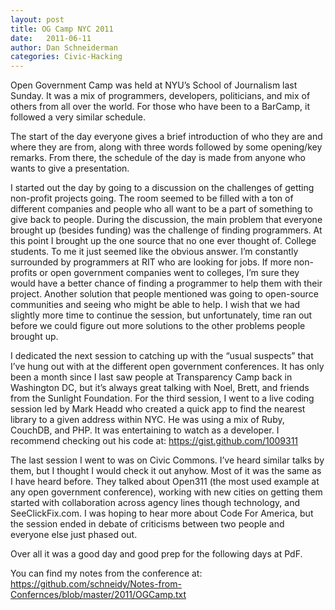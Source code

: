```yaml
---
layout: post
title: OG Camp NYC 2011
date:   2011-06-11
author: Dan Schneiderman
categories: Civic-Hacking
---
```

Open Government Camp was held at NYU’s School of Journalism last Sunday. It was a mix of programmers, developers, politicians, and mix of others from all over the world. For those who have been to a BarCamp, it followed a very similar schedule. 


The start of the day everyone gives a brief introduction of who they are and where they are from, along with three words followed by some opening/key remarks. From there, the schedule of the day is made from anyone who wants to give a presentation.


I started out the day by going to a discussion on the challenges of getting non-profit projects going. The room seemed to be filled with a ton of different companies and people who all want to be a part of something to give back to people. During the discussion, the main problem that everyone brought up (besides funding) was the challenge of finding programmers. At this point I brought up the one source that no one ever thought of. College students. To me it just seemed like the obvious answer. I’m constantly surrounded by programmers at RIT who are looking for jobs. If more non-profits or open government companies went to colleges, I’m sure they would have a better chance of finding a programmer to help them with their project. Another solution that people mentioned was going to open-source communities and seeing who might be able to help. I wish that we had slightly more time to continue the session, but unfortunately, time ran out before we could figure out more solutions to the other problems people brought up.


I dedicated the next session to catching up with the “usual suspects” that I’ve hung out with at the different open government conferences. It has only been a month since I last saw people at Transparency Camp back in Washington DC, but it’s always great talking with Noel, Brett, and friends from the Sunlight Foundation.
For the third session, I went to a live coding session led by Mark Headd who created a quick app to find the nearest library to a given address within NYC. He was using a mix of Ruby, CouchDB, and PHP. It was entertaining to watch as a developer. I recommend checking out his code at: https://gist.github.com/1009311


The last session I went to was on Civic Commons. I’ve heard similar talks by them, but I thought I would check it out anyhow.  Most of it was the same as I have heard before. They talked about Open311 (the most used example at any open government conference), working with new cities on getting them started with collaboration across agency lines though technology, and SeeClickFix.com. I was hoping to hear more about Code For America, but the session ended in debate of criticisms between two people and everyone else just phased out.


Over all it was a good day and good prep for the following days at PdF.


You can find my notes from the conference at: https://github.com/schneidy/Notes-from-Confernces/blob/master/2011/OGCamp.txt
